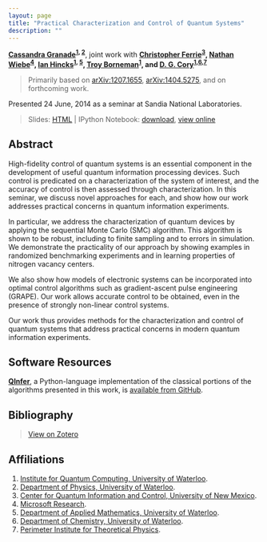 ```yaml
---
layout: page
title: "Practical Characterization and Control of Quantum Systems"
description: ""
---
```


**[Cassandra Granade](/)<sup>[1](#affil-iqc), [2](#affil-uwphys)</sup>**,
joint work with
**[Christopher Ferrie](http://csferrie.com/)<sup>[3](#affil-cquic)</sup>,
[Nathan Wiebe](http://research.microsoft.com/en-us/people/nawiebe/)<sup>[4](#affil-msr)</sup>,
[Ian Hincks](https://services.iqc.uwaterloo.ca/people/profile/ihincks/)<sup>[1](#affil-iqc), [5](#affil-uwamath)</sup>,
[Troy Borneman](https://services.iqc.uwaterloo.ca/people/profile/tbornema/)<sup>[1](#affil-iqc)</sup>, and
[D. G. Cory](http://iqc.uwaterloo.ca/iqc-directory/dcory/)<sup>[1](#affil-iqc),[6](#affil-uwchem),[7](#affil-pi)</sup>**

 > Primarily based on [arXiv:1207.1655](https://scirate.com/arxiv/1207.1655), [arXiv:1404.5275](../../arb/), and on forthcoming work.
 
Presented 24 June, 2014 as a seminar at Sandia National Laboratories.

 > Slides: [HTML](slides.html) | IPython Notebook: [download](slides.ipynb), [view online](http://nbviewer.ipython.org/github/cgranade/cgranade.github.io/blob/master/research/talks/sandia-2014/slides.ipynb)

## Abstract ##

High-fidelity control of quantum systems is an essential component
in the development of useful quantum information processing devices.
Such control is predicated on a characterization of the system of
interest, and the accuracy of control is then assessed
through characterization.
In this seminar, we discuss novel approaches for each,
and show how our work addresses practical concerns
in quantum information experiments.

In particular, we address the characterization of quantum devices
by applying the sequential Monte Carlo (SMC) algorithm. This algorithm
is shown to be robust, including to finite sampling and to errors in simulation.
We demonstrate the practicality of our approach by showing examples
in randomized benchmarking experiments and in learning properties of nitrogen
vacancy centers.

We also show how models of electronic systems can be incorporated
into optimal control algorithms such as gradient-ascent pulse engineering
(GRAPE). Our work allows accurate control to be obtained, even in the
presence of strongly non-linear control systems.

Our work thus provides methods for the characterization and control
of quantum systems that address practical concerns in modern quantum information
experiments.

## Software Resources ##

[**QInfer**](https://github.com/csferrie/python-qinfer), a Python-language
implementation of the classical portions of the algorithms presented in this work, is
[available from GitHub](https://github.com/csferrie/python-qinfer).

## Bibliography ##

 > [View on Zotero](https://www.zotero.org/cgranade/items/collectionKey/VSWSNCCA)

## Affiliations ##


1. <a id="affil-iqc"></a>[Institute for Quantum Computing, University of Waterloo](http://iqc.uwaterloo.ca).
2. <a id="affil-uwphys"></a>[Department of Physics, University of Waterloo](https://uwaterloo.ca/physics-astronomy/).
3. <a id="affil-cquic"></a>[Center for Quantum Information and Control, University of New Mexico](http://physics.unm.edu/CQuIC/).
4. <a id="affil-msr"></a>[Microsoft Research](http://research.microsoft.com/en-us/).
5. <a id="affil-uwamath"></a>[Department of Applied Mathematics, University of Waterloo](https://math.uwaterloo.ca/applied-mathematics/home).
6. <a id="affil-uwchem"></a>[Department of Chemistry, University of Waterloo](https://uwaterloo.ca/chemistry/).
7. <a id="affil-pi"></a>[Perimeter Institute for Theoretical Physics](http://www.perimeterinstitute.ca/).

